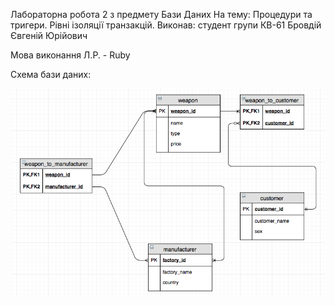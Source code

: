 Лабораторна робота 2 з предмету Бази Даних
На тему: Процедури та тригери. Рівні ізоляції транзакцій.
Виконав: студент групи КВ-61 Бровдій Євгеній Юрійович 

Мова виконання Л.Р. - Ruby 

Схема бази даних: 

![Image alt](https://github.com/ievgeniibrovdii/databases/blob/master/Lab1/screenshots/db_schema.png)
